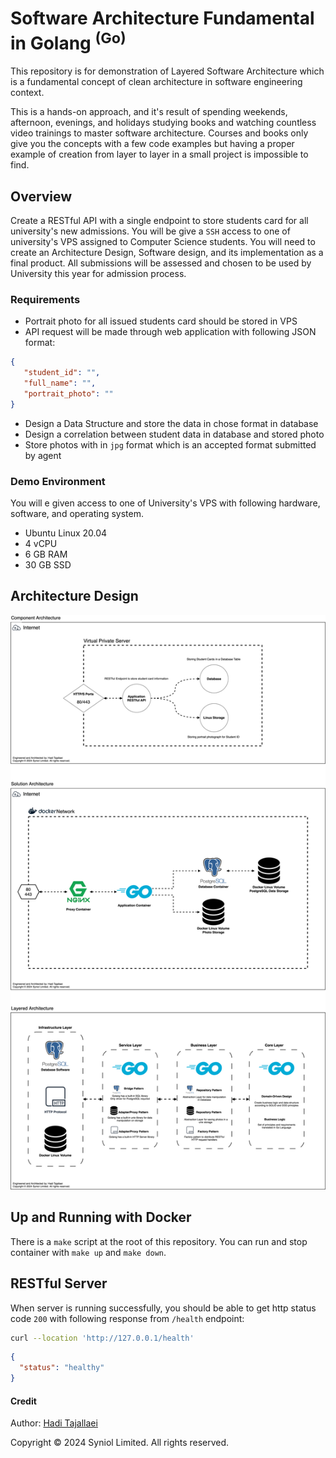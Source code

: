 # Software Architecture Fundamental in Golang <sup>(Go)</sup>
This repository is for demonstration of Layered Software Architecture which 
is a fundamental concept of clean architecture in software engineering context. 

This is a hands-on approach, and it's result of spending weekends, afternoon, 
evenings, and holidays studying books and watching countless video trainings 
to master software architecture. Courses and books only give you the concepts 
with a few code examples but having a proper example of creation from layer 
to layer in a small project is impossible to find.


## Overview
Create a RESTful API with a single endpoint to store students card for all 
university's new admissions. You will be give a `SSH` access to one of 
university's VPS assigned to Computer Science students. You will need to create 
an Architecture Design, Software design, and its implementation as a final 
product. All submissions will be assessed and chosen to be used by University 
this year for admission process.

### Requirements

 * Portrait photo for all issued students card should be stored in VPS
 * API request will be made through web application with following JSON format:
 ```json
{
    "student_id": "",
    "full_name": "",
    "portrait_photo": ""
}
```
 * Design a Data Structure and store the data in chose format in database
 * Design a correlation between student data in database and stored photo
 * Store photos with in `jpg` format which is an accepted format submitted by agent


### Demo Environment
You will e given access to one of University's VPS with following hardware, 
software, and operating system.
 * Ubuntu Linux 20.04
 * 4 vCPU
 * 6 GB RAM
 * 30 GB SSD


## Architecture Design
<img src="./docs/architecture-design-diagram.png" style="max-width: 100%">


## Up and Running with Docker
There is a `make` script at the root of this repository. You can run and stop 
container with `make up` and `make down`.


## RESTful Server
When server is running successfully, you should be able to get http status 
code `200` with following response from `/health` endpoint:

```sh
curl --location 'http://127.0.0.1/health'
```

```json
{
  "status": "healthy"
}
```


#### Credit
Author: [Hadi Tajallaei](mailto:hadi@syniol.com)

Copyright &copy; 2024 Syniol Limited. All rights reserved.
